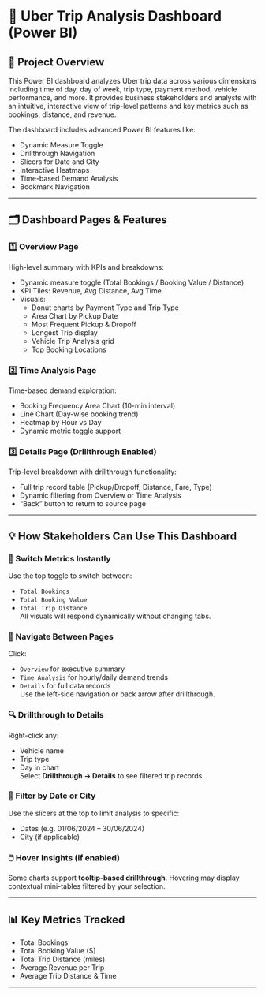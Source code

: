 # 🚖 Uber Trip Analysis Dashboard (Power BI)

## 📌 Project Overview

This Power BI dashboard analyzes Uber trip data across various dimensions including time of day, day of week, trip type, payment method, vehicle performance, and more. It provides business stakeholders and analysts with an intuitive, interactive view of trip-level patterns and key metrics such as bookings, distance, and revenue.

The dashboard includes advanced Power BI features like:
- Dynamic Measure Toggle
- Drillthrough Navigation
- Slicers for Date and City
- Interactive Heatmaps
- Time-based Demand Analysis
- Bookmark Navigation

---

## 🗂 Dashboard Pages & Features

### 1️⃣ Overview Page
High-level summary with KPIs and breakdowns:
- Dynamic measure toggle (Total Bookings / Booking Value / Distance)
- KPI Tiles: Revenue, Avg Distance, Avg Time
- Visuals:
  - Donut charts by Payment Type and Trip Type
  - Area Chart by Pickup Date
  - Most Frequent Pickup & Dropoff
  - Longest Trip display
  - Vehicle Trip Analysis grid
  - Top Booking Locations

### 2️⃣ Time Analysis Page
Time-based demand exploration:
- Booking Frequency Area Chart (10-min interval)
- Line Chart (Day-wise booking trend)
- Heatmap by Hour vs Day
- Dynamic metric toggle support

### 3️⃣ Details Page (Drillthrough Enabled)
Trip-level breakdown with drillthrough functionality:
- Full trip record table (Pickup/Dropoff, Distance, Fare, Type)
- Dynamic filtering from Overview or Time Analysis
- “Back” button to return to source page

---

## 💡 How Stakeholders Can Use This Dashboard

### 🔁 Switch Metrics Instantly
Use the top toggle to switch between:
- `Total Bookings`
- `Total Booking Value`
- `Total Trip Distance`  
All visuals will respond dynamically without changing tabs.

### 🧭 Navigate Between Pages
Click:
- `Overview` for executive summary
- `Time Analysis` for hourly/daily demand trends
- `Details` for full data records  
Use the left-side navigation or back arrow after drillthrough.

### 🔍 Drillthrough to Details
Right-click any:
- Vehicle name
- Trip type
- Day in chart  
Select **Drillthrough → Details** to see filtered trip records.

### 📅 Filter by Date or City
Use the slicers at the top to limit analysis to specific:
- Dates (e.g. 01/06/2024 – 30/06/2024)
- City (if applicable)

### 🖱️ Hover Insights (if enabled)
Some charts support **tooltip-based drillthrough**. Hovering may display contextual mini-tables filtered by your selection.

---

## 📊 Key Metrics Tracked

- Total Bookings
- Total Booking Value ($)
- Total Trip Distance (miles)
- Average Revenue per Trip
- Average Trip Distance & Time

---


